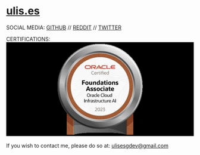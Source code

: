 # [ulis.es](https://ulis.es)
SOCIAL MEDIA:
<a href="https://github.com/ulisesdeveloper" target="_blank">GITHUB</a> // <a href="https://reddit.com/user/ulisesdeveloper" target="_blank">REDDIT</a> // <a href="https://x.com/ulisesdev" target="_blank">TWITTER</a>

CERTIFICATIONS:
![aicert](/imgs/cert/OCI23AIFCA.jpg)

If you wish to contact me, please do so at: <a href="ulisesgdev@gmail.com" target="_blank">ulisesgdev@gmail.com</a>

